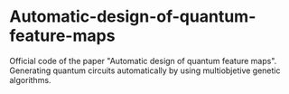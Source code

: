 # Automatic-design-of-quantum-feature-maps
Official code of the paper "Automatic design of quantum feature maps". Generating quantum circuits automatically by using multiobjetive genetic algorithms.
